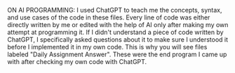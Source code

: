 ON AI PROGRAMMING: I used ChatGPT to teach me the concepts, syntax, and use cases of the code in these files. Every line of code was either directly written by me or edited with the help of AI only after making my own attempt at programming it. If I didn't understand a piece of code written by ChatGPT, I specifically asked questions about it to make sure I understood it before I implemented it in my own code. This is why you will see files labeled "Daily Assignment Answer". These were the end program I came up with after checking my own code with ChatGPT.
